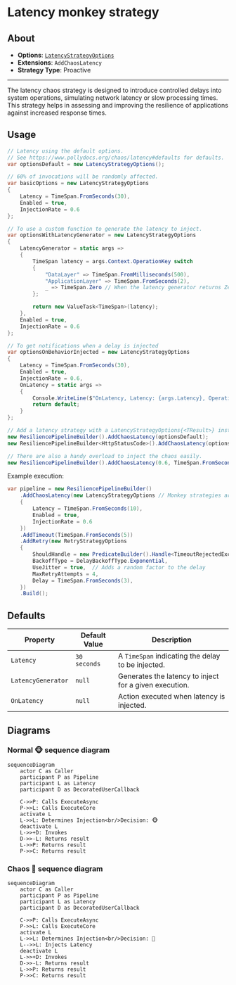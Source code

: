 # Latency monkey strategy

## About

- **Options**: [`LatencyStrategyOptions`](xref:Polly.Simmy.Latency.LatencyStrategyOptions)
- **Extensions**: `AddChaosLatency`
- **Strategy Type**: Proactive

---

The latency chaos strategy is designed to introduce controlled delays into system operations, simulating network latency or slow processing times. This strategy helps in assessing and improving the resilience of applications against increased response times.

## Usage

<!-- snippet: chaos-latency-usage -->
```cs
// Latency using the default options.
// See https://www.pollydocs.org/chaos/latency#defaults for defaults.
var optionsDefault = new LatencyStrategyOptions();

// 60% of invocations will be randomly affected.
var basicOptions = new LatencyStrategyOptions
{
    Latency = TimeSpan.FromSeconds(30),
    Enabled = true,
    InjectionRate = 0.6
};

// To use a custom function to generate the latency to inject.
var optionsWithLatencyGenerator = new LatencyStrategyOptions
{
    LatencyGenerator = static args =>
    {
        TimeSpan latency = args.Context.OperationKey switch
        {
            "DataLayer" => TimeSpan.FromMilliseconds(500),
            "ApplicationLayer" => TimeSpan.FromSeconds(2),
            _ => TimeSpan.Zero // When the latency generator returns Zero the strategy won't inject any delay and it will just invoke the user's callback
        };

        return new ValueTask<TimeSpan>(latency);
    },
    Enabled = true,
    InjectionRate = 0.6
};

// To get notifications when a delay is injected
var optionsOnBehaviorInjected = new LatencyStrategyOptions
{
    Latency = TimeSpan.FromSeconds(30),
    Enabled = true,
    InjectionRate = 0.6,
    OnLatency = static args =>
    {
        Console.WriteLine($"OnLatency, Latency: {args.Latency}, Operation: {args.Context.OperationKey}.");
        return default;
    }
};

// Add a latency strategy with a LatencyStrategyOptions{<TResult>} instance to the pipeline
new ResiliencePipelineBuilder().AddChaosLatency(optionsDefault);
new ResiliencePipelineBuilder<HttpStatusCode>().AddChaosLatency(optionsWithLatencyGenerator);

// There are also a handy overload to inject the chaos easily.
new ResiliencePipelineBuilder().AddChaosLatency(0.6, TimeSpan.FromSeconds(30));
```
<!-- endSnippet -->

Example execution:

<!-- snippet: chaos-latency-execution -->
```cs
var pipeline = new ResiliencePipelineBuilder()
    .AddChaosLatency(new LatencyStrategyOptions // Monkey strategies are usually placed innermost in the pipelines
    {
        Latency = TimeSpan.FromSeconds(10),
        Enabled = true,
        InjectionRate = 0.6
    })
    .AddTimeout(TimeSpan.FromSeconds(5))
    .AddRetry(new RetryStrategyOptions
    {
        ShouldHandle = new PredicateBuilder().Handle<TimeoutRejectedException>(),
        BackoffType = DelayBackoffType.Exponential,
        UseJitter = true,  // Adds a random factor to the delay
        MaxRetryAttempts = 4,
        Delay = TimeSpan.FromSeconds(3),
    })
    .Build();
```
<!-- endSnippet -->

## Defaults

| Property           | Default Value | Description                                            |
|--------------------|---------------|--------------------------------------------------------|
| `Latency`          | `30 seconds`  | A `TimeSpan` indicating the delay to be injected.      |
| `LatencyGenerator` | `null`        | Generates the latency to inject for a given execution. |
| `OnLatency`        | `null`        | Action executed when latency is injected.              |

## Diagrams

### Normal 🐵 sequence diagram

```mermaid
sequenceDiagram
    actor C as Caller
    participant P as Pipeline
    participant L as Latency
    participant D as DecoratedUserCallback

    C->>P: Calls ExecuteAsync
    P->>L: Calls ExecuteCore
    activate L
    L->>L: Determines Injection<br/>Decision: 🐵
    deactivate L
    L->>+D: Invokes
    D->>-L: Returns result
    L->>P: Returns result
    P->>C: Returns result
```

### Chaos 🙈 sequence diagram

```mermaid
sequenceDiagram
    actor C as Caller
    participant P as Pipeline
    participant L as Latency
    participant D as DecoratedUserCallback

    C->>P: Calls ExecuteAsync
    P->>L: Calls ExecuteCore
    activate L
    L->>L: Determines Injection<br/>Decision: 🙈
    L-->>L: Injects Latency
    deactivate L
    L->>+D: Invokes
    D->>-L: Returns result
    L->>P: Returns result
    P->>C: Returns result
```
